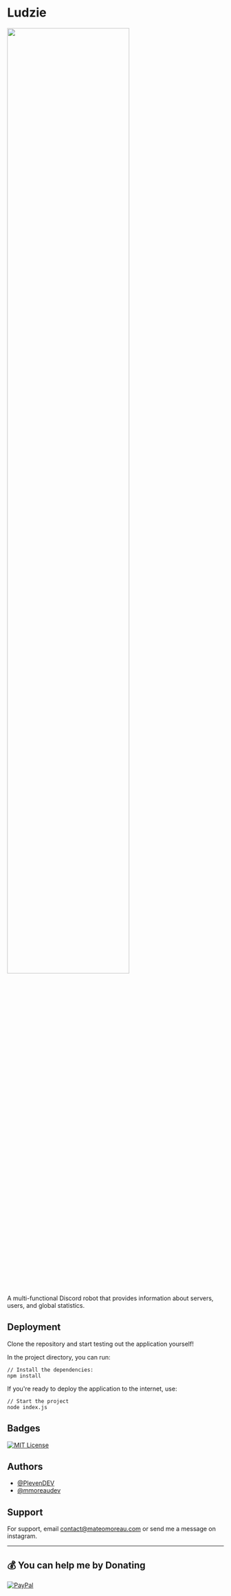 
# Ludzie

<img src="https://raw.githubusercontent.com/PlevenDEV/Ludzie/main/screenshots/cover-image.png" width="75%">

A multi-functional Discord robot that provides information about servers, users, and global statistics.
## Deployment

Clone the repository and start testing out the application yourself!

In the project directory, you can run:

```
// Install the dependencies:
npm install
```

If you're ready to deploy the application to the internet, use:
```
// Start the project
node index.js
```
## Badges
[![MIT License](https://img.shields.io/badge/License-MIT-green.svg)](https://choosealicense.com/licenses/mit/)

## Authors

- [@PlevenDEV](https://www.github.com/PlevenDEV)
- [@mmoreaudev](https://www.github.com/mmoreaudev)

## Support

For support, email contact@mateomoreau.com or send me a message on instagram.

---
## 💰 You can help me by Donating
[![PayPal](https://img.shields.io/badge/PayPal-00457C?style=for-the-badge&logo=paypal&logoColor=white)](https://paypal.me/PayPal.me/mateomoreaw) 

